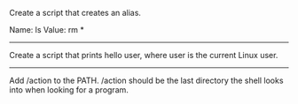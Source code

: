Create a script that creates an alias.

Name: ls
Value: rm *
**********************************************************************************
Create a script that prints hello user, where user is the current Linux user.
********************************************************************************
Add /action to the PATH. /action should be the last directory the shell looks into when looking for a program.
